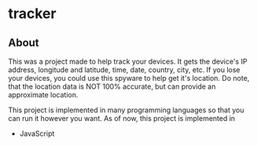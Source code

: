 # tracker

## About
This was a project made to help track your devices. It gets the device's IP address, longitude and latitude, time, date, country, city, etc.
If you lose your devices, you could use this spyware to help get it's location.
Do note, that the location data is NOT 100% accurate, but can provide an approximate location.

This project is implemented in many programming languages so that you can run it however you want.
As of now, this project is implemented in
- JavaScript

